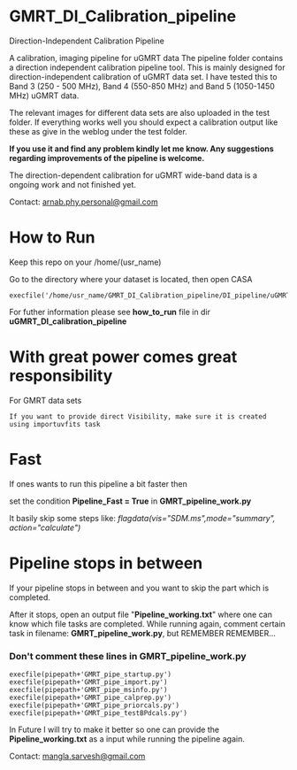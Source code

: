 # GMRT_DI_Calibration_pipeline
Direction-Independent Calibration Pipeline

A calibration, imaging pipeline for uGMRT data The pipeline folder contains a direction independent calibration pipeline tool. This is mainly designed for direction-independent calibration of uGMRT data set. I have tested this to Band 3 (250 - 500 MHz), Band 4 (550-850 MHz) and Band 5 (1050-1450 MHz) uGMRT data.

The relevant images for different data sets are also uploaded in the test folder. If everything works well you should expect a calibration output like these as give in the weblog under the test folder.

**If you use it and find any problem kindly let me know. Any suggestions regarding improvements of the pipeline is welcome.**

The direction-dependent calibration for uGMRT wide-band data is a ongoing work and not finished yet.

Contact: arnab.phy.personal@gmail.com

# How to Run

Keep this repo on your /home/(usr_name)

Go to the directory where your dataset is located, then open CASA

 ```
 execfile('/home/usr_name/GMRT_DI_Calibration_pipeline/DI_pipeline/uGMRT_DI_calibration_pipeline/GMRT_pipeline_work.py')

```

For futher information please see **how_to_run** file in dir  **uGMRT_DI_calibration_pipeline**

# With great power comes great responsibility

For GMRT data sets

```
If you want to provide direct Visibility, make sure it is created using importuvfits task
```

# Fast

If ones wants to run this pipeline a bit faster then

set the condition **Pipeline_Fast = True** in **GMRT_pipeline_work.py**

It basily skip some steps like: _flagdata(vis="SDM.ms",mode="summary", action="calculate")_

# Pipeline stops in between 

If your pipeline stops in between and you want to skip the part which is completed. 

After it stops, open an output file "**Pipeline_working.txt**" where one can know which file tasks are completed. While running again, comment certain task in filename: **GMRT_pipeline_work.py**, but REMEMBER REMEMBER...

### Don't comment these lines in **GMRT_pipeline_work.py**

```
execfile(pipepath+'GMRT_pipe_startup.py')
execfile(pipepath+'GMRT_pipe_import.py')
execfile(pipepath+'GMRT_pipe_msinfo.py')
execfile(pipepath+'GMRT_pipe_calprep.py')
execfile(pipepath+'GMRT_pipe_priorcals.py')
execfile(pipepath+'GMRT_pipe_testBPdcals.py')

```

In Future I will try to make it better so one can provide the **Pipeline_working.txt** as a input while running the pipeline again.

Contact: mangla.sarvesh@gmail.com
